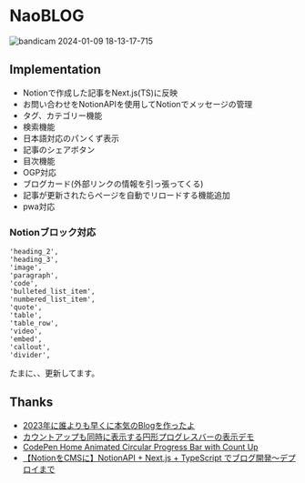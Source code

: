 # NaoBLOG
![bandicam 2024-01-09 18-13-17-715](https://github.com/naomina121/readme-images/assets/145886100/8787d9ed-a93d-47a7-acfe-bafb442da5e8)
## Implementation
- Notionで作成した記事をNext.js(TS)に反映
- お問い合わせをNotionAPIを使用してNotionでメッセージの管理
- タグ、カテゴリー機能
- 検索機能
- 日本語対応のパンくず表示
- 記事のシェアボタン
- 目次機能
- OGP対応
- ブログカード(外部リンクの情報を引っ張ってくる)
- 記事が更新されたらページを自動でリロードする機能追加
- pwa対応

### Notionブロック対応

```
'heading_2',
'heading_3',
'image',
'paragraph',
'code',
'bulleted_list_item',
'numbered_list_item',
'quote',
'table',
'table_row',
'video',
'embed',
'callout',
'divider',
```

たまに、、更新してます。

## Thanks
- [2023年に誰よりも早くに本気のBlogを作ったよ](https://zenn.dev/nbr41to/articles/474df7540c475c)
- [カウントアップも同時に表示する円形プログレスバーの表示デモ](https://digipress.info/tech/circular-progress-bar-with-count-up/)
- [CodePen Home Animated Circular Progress Bar with Count Up](https://codepen.io/digistate/pen/poOgZoP)
- [【NotionをCMSに】NotionAPI + Next.js + TypeScript でブログ開発〜デプロイまで](https://www.udemy.com/share/106MVk3@fE82cDYfRPA_Eh_A9r9L2YmWgs75-aRpuN-XQMbxrGwz_cV51tK7JJX6tFzdUU8L/)
